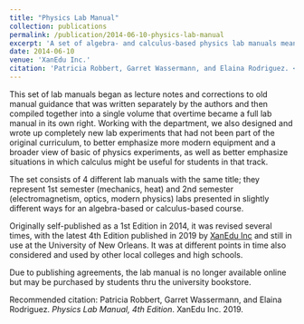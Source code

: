 ```yaml
---
title: "Physics Lab Manual"
collection: publications
permalink: /publication/2014-06-10-physics-lab-manual
excerpt: 'A set of algebra- and calculus-based physics lab manuals meant to accompany 1st and 2nd semester general physics courses.'
date: 2014-06-10
venue: 'XanEdu Inc.'
citation: 'Patricia Robbert, Garret Wassermann, and Elaina Rodriguez. <i>Physics Lab Manual, 4th Edition</i>. XanEdu Inc. 2019.'
---
```

This set of lab manuals began as lecture notes and corrections to old manual guidance that was written separately by the authors and then compiled together into a single volume that overtime became a full lab manual in its own right. Working with the department, we also designed and wrote up completely new lab experiments that had not been part of the original curriculum, to better emphasize more modern equipment and a broader view of basic of physics experiments, as well as better emphasize situations in which calculus might be useful for students in that track.

The set consists of 4 different lab manuals with the same title; they represent 1st semester (mechanics, heat) and 2nd semester (electromagnetism, optics, modern physics) labs presented in slightly different ways for an algebra-based or calculus-based course.

Originally self-published as a 1st Edition in 2014, it was revised several times, with the latest 4th Edition published in 2019 by [XanEdu Inc](https://www.xanedu.com/) and still in use at the University of New Orleans. It was at different points in time also considered and used by other local colleges and high schools.

Due to publishing agreements, the lab manual is no longer available online but may be purchased by students thru the university bookstore.

Recommended citation: Patricia Robbert, Garret Wassermann, and Elaina Rodriguez. <i>Physics Lab Manual, 4th Edition</i>. XanEdu Inc. 2019.
